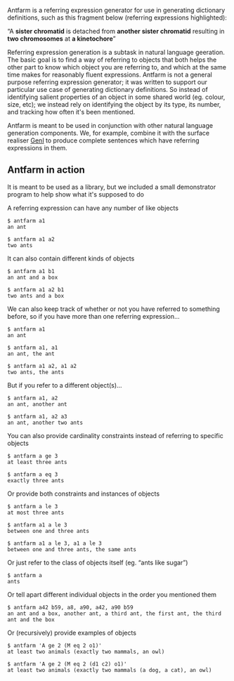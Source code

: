 Antfarm is a referring expression generator for use in generating
dictionary definitions, such as this fragment below (referring
expressions highlighted):

“A **sister chromatid** is detached from **another sister chromatid**
resulting in **two chromosomes** at **a kinetochore**”

Referring expression generation is a subtask in natural language
geeration.  The basic goal is to find a way of referring to objects that
both helps the other part to know which object you are referring to, and
which at the same time makes for reasonably fluent expressions.  Antfarm
is not a general purpose referring expression generator; it was written
to support our particular use case of generating dictionary definitions.
So instead of identifying salient properties of an object in some shared
world (eg. colour, size, etc); we instead rely on identifying the object
by its type, its number, and tracking how often it's been mentioned.

Antfarm is meant to be used in conjunction with other natural language
generation components.  We, for example, combine it with the surface
realiser [GenI](http://projects.haskell.org/GenI) to produce complete
sentences which have referring expressions in them.

## Antfarm in action

It is meant to be used as a library, but we included a small
demonstrator program to help show what it's supposed to do

A referring expression can have any number of like objects

    $ antfarm a1
    an ant

    $ antfarm a1 a2
    two ants

It can also contain different kinds of objects

    $ antfarm a1 b1
    an ant and a box

    $ antfarm a1 a2 b1
    two ants and a box

We can also keep track of whether or not you have referred to something
before, so if you have more than one referring expression…

    $ antfarm a1
    an ant

    $ antfarm a1, a1
    an ant, the ant

    $ antfarm a1 a2, a1 a2
    two ants, the ants

But if you refer to a different object(s)…

    $ antfarm a1, a2
    an ant, another ant

    $ antfarm a1, a2 a3
    an ant, another two ants

You can also provide cardinality constraints instead of referring to
specific objects

    $ antfarm a ge 3
    at least three ants

    $ antfarm a eq 3
    exactly three ants

Or provide both constraints and instances of objects

    $ antfarm a le 3
    at most three ants

    $ antfarm a1 a le 3
    between one and three ants

    $ antfarm a1 a le 3, a1 a le 3
    between one and three ants, the same ants

Or just refer to the class of objects itself (eg. “ants like sugar”)

    $ antfarm a
    ants

Or tell apart different individual objects in the order you
mentioned them

    $ antfarm a42 b59, a8, a90, a42, a90 b59
    an ant and a box, another ant, a third ant, the first ant, the third ant and the box

Or (recursively) provide examples of objects

    $ antfarm 'A ge 2 (M eq 2 o1)'
    at least two animals (exactly two mammals, an owl)

    $ antfarm 'A ge 2 (M eq 2 (d1 c2) o1)'
    at least two animals (exactly two mammals (a dog, a cat), an owl)
